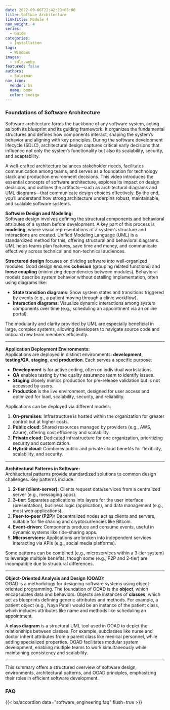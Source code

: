 ```yaml
---
date: 2022-09-06T22:42:23+08:00
title: Softwae Architecture
linkTitle: Module 4
nav_weight: 4
series: 
  - Guide
categories:
  - Installation
tags:
  - Windows
images:
  - sdlc.webp
featured: false
authors:
  - Sulaiman
nav_icon:
  vendor: bs
  name: book
  color: indigo
---
```

### **Foundations of Software Architecture**


Software architecture forms the backbone of any software system, acting as both its blueprint and its guiding framework. It organizes the fundamental structures and defines how components interact, shaping the system’s behavior and aligning with key principles. During the software development lifecycle (SDLC), architectural design captures critical early decisions that influence not only the system’s functionality but also its scalability, security, and adaptability.  

A well-crafted architecture balances stakeholder needs, facilitates communication among teams, and serves as a foundation for technology stack and production environment decisions. This video introduces the essential concepts of software architecture, explores its impact on design decisions, and outlines the artifacts—such as architectural diagrams and UML diagrams—that communicate design choices effectively. By the end, you’ll understand how strong architecture underpins robust, maintainable, and scalable software systems.  

**Software Design and Modeling:**  
Software design involves defining the structural components and behavioral attributes of a system before development. A key part of this process is **modeling**, where visual representations of a system’s structure and interactions are created. Unified Modeling Language (UML) is a standardized method for this, offering structural and behavioral diagrams. UML helps teams plan features, save time and money, and communicate effectively across technical and non-technical audiences.  

**Structured design** focuses on dividing software into well-organized modules. Good design ensures **cohesion** (grouping related functions) and **loose coupling** (minimizing dependencies between modules). Behavioral models describe system behavior without detailing implementation, often using diagrams like:  
- **State transition diagrams**: Show system states and transitions triggered by events (e.g., a patient moving through a clinic workflow).  
- **Interaction diagrams**: Visualize dynamic interactions among system components over time (e.g., scheduling an appointment via an online portal).  

The modularity and clarity provided by UML are especially beneficial in large, complex systems, allowing developers to navigate source code and onboard new team members efficiently.

---

**Application Deployment Environments:**  
Applications are deployed in distinct environments: **development**, **testing/QA**, **staging**, and **production**. Each serves a specific purpose:  
- **Development** is for active coding, often on individual workstations.  
- **QA** enables testing by the quality assurance team to identify issues.  
- **Staging** closely mimics production for pre-release validation but is not accessed by users.  
- **Production** is the live environment, designed for user access and optimized for load, scalability, security, and reliability.  

Applications can be deployed via different models:  
1. **On-premises**: Infrastructure is hosted within the organization for greater control but at higher costs.  
2. **Public cloud**: Shared resources managed by providers (e.g., AWS, Azure), offering cost efficiency and scalability.  
3. **Private cloud**: Dedicated infrastructure for one organization, prioritizing security and customization.  
4. **Hybrid cloud**: Combines public and private cloud benefits for flexibility, scalability, and security.  

---

**Architectural Patterns in Software:**  
Architectural patterns provide standardized solutions to common design challenges. Key patterns include:  
1. **2-tier (client-server):** Clients request data/services from a centralized server (e.g., messaging apps).  
2. **3-tier:** Separates applications into layers for the user interface (presentation), business logic (application), and data management (e.g., most web applications).  
3. **Peer-to-peer (P2P):** Decentralized nodes act as clients and servers, suitable for file sharing and cryptocurrencies like Bitcoin.  
4. **Event-driven:** Components produce and consume events, useful in dynamic systems like ride-sharing apps.  
5. **Microservices:** Applications are broken into independent services interacting via APIs (e.g., social media platforms).  

Some patterns can be combined (e.g., microservices within a 3-tier system) to leverage multiple benefits, though some (e.g., P2P and 2-tier) are incompatible due to structural differences.

---

**Object-Oriented Analysis and Design (OOAD):**  
OOAD is a methodology for designing software systems using object-oriented programming. The foundation of OOAD is the **object**, which encapsulates data and behaviors. Objects are instances of **classes**, which act as blueprints defining generic attributes and methods. For example, a patient object (e.g., Naya Patel) would be an instance of the patient class, which includes attributes like name and methods like scheduling an appointment.  

A **class diagram** is a structural UML tool used in OOAD to depict the relationships between classes. For example, subclasses like nurse and doctor inherit attributes from a parent class like medical personnel, while adding specialized properties. OOAD facilitates modular system development, enabling multiple teams to work simultaneously while maintaining consistency and scalability.  

---

This summary offers a structured overview of software design, environments, architectural patterns, and OOAD principles, emphasizing their roles in efficient software development.


### FAQ

{{< bs/accordion data="software_engineering.faq" flush=true >}}